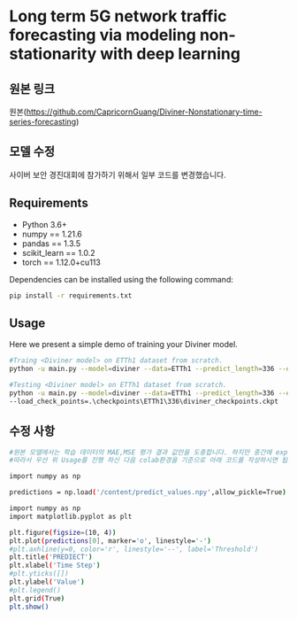 # Long term 5G network traffic forecasting via modeling non-stationarity with deep learning

## 원본 링크
원본(https://github.com/CapricornGuang/Diviner-Nonstationary-time-series-forecasting)

## 모델 수정
사이버 보안 경진대회에 참가하기 위해서 일부 코드를 변경했습니다.

## Requirements

- Python 3.6+
- numpy == 1.21.6
- pandas == 1.3.5
- scikit_learn == 1.0.2
- torch == 1.12.0+cu113

Dependencies can be installed using the following command:
```bash
pip install -r requirements.txt
```
## Usage
Here we present a simple demo of training your Diviner model.
```bash
#Traing <Diviner model> on ETTh1 dataset from scratch.
python -u main.py --model=diviner --data=ETTh1 --predict_length=336 --enc_seq_len=30 --out_seq_len=14 --dec_seq_len=14 --dim_val=24 --dim_attn=12 --dim_attn_channel=48 --n_heads=6 --n_encoder_layers=3 --n_decoder_layers=2 --batch_size=32 --train_epochs=100 --use_gpu --smo_loss --dynamic --early_stop --shuffle --verbose --out_scale

#Testing <Diviner model> on ETTh1 dataset from scratch.
python -u main.py --model=diviner --data=ETTh1 --predict_length=336 --enc_seq_len=30 --out_seq_len=14 --dec_seq_len=14 --dim_val=24 --dim_attn=12 --dim_attn_channel=48 --n_heads=6 --n_encoder_layers=3 --n_decoder_layers=2 --batch_size=32 --train_epochs=100 --use_gpu --smo_loss --dynamic --early_stop --shuffle --verbose --out_scale --test 
--load_check_points=.\checkpoints\ETTh1\336\diviner_checkpoints.ckpt
```


## 수정 사항

```bash
#원본 모델에서는 학습 데이터의 MAE,MSE 평가 결과 값만을 도충합니다. 하지만 중간에 exp_diviner 파일을 수정해 예측을 수행한 값을 원본 스케일로 돌리고 이를 넘파이로 저장 #하는 코드를 추가해 이제 원본 논문 코드의 결과 값을 시각화 할 수 있습니다.
#따라서 우선 위 Usage를 진행 하신 다음 colab환경을 기준으로 아래 코드를 작성하시면 됩니다. 

import numpy as np

predictions = np.load('/content/predict_values.npy',allow_pickle=True)

import numpy as np
import matplotlib.pyplot as plt

plt.figure(figsize=(10, 4))
plt.plot(predictions[0], marker='o', linestyle='-')
#plt.axhline(y=0, color='r', linestyle='--', label='Threshold') 
plt.title('PREDIECT')
plt.xlabel('Time Step')
#plt.yticks([])  
plt.ylabel('Value')
#plt.legend()  
plt.grid(True)
plt.show()
```
